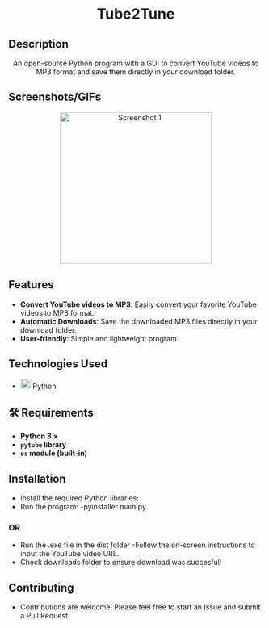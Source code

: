 <h1 align="center">
Tube2Tune
  <br>
</h1>

## Description
<p align="center">An open-source Python program with a GUI to convert YouTube videos to MP3 format and save them directly in your download folder.</p>

## Screenshots/GIFs
<p align="center">
  <img src="https://github.com/ejmoore99/tube2tune/assets/155325780/6d79db67-219c-43c1-aac4-f66e5a1a8267"alt="Screenshot 1" width="300">
</p>

## Features

- **Convert YouTube videos to MP3**: Easily convert your favorite YouTube videos to MP3 format.
- **Automatic Downloads**: Save the downloaded MP3 files directly in your download folder.
- **User-friendly**: Simple and lightweight program.

## Technologies Used

- <img src="https://github.com/ejmoore99/ejmoore99/assets/155325780/42e8b33c-c567-46db-8913-9f9377414eff" alt="python" width="20"/> Python


## 🛠️ Requirements

- **Python 3.x**
- **`pytube` library**
- **`os` module (built-in)**


## Installation
- Install the required Python libraries:
- Run the program:
    -pyinstaller main.py
### OR
- Run the .exe file in the dist folder 
-Follow the on-screen instructions to input the YouTube video URL.
- Check downloads folder to ensure download was succesful!

## Contributing
- Contributions are welcome! Please feel free to start an Issue and submit a Pull Request.
